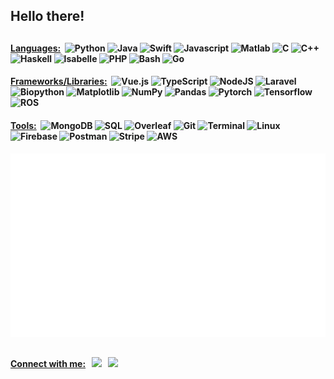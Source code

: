 ## Hello there!

<!-- - 🌱 I am currently working as an iOS engineer at Venn Apps which serves as a B2B platform for developing bespoke apps for ecommerce businesses (**Swift & Typescript**)
- 🔭 In my spare time I am currently developing a custom CLI in bash to allow easy automation for daily tasks for developers including: development environment setup, git actions, and more (**Shell**). [Check it out!](https://github.com/hwixley/wix-cli)

##

#### <ins>My university undergraduate thesis:</ins> [Smart Application for Fall Detection Using Wearable ECG & Accelerometer Sensors](https://arxiv.org/abs/2207.00008)

#### *To see descriptions of my university courses alongside any linked coursework repositories (where possible) please see my <em>[University-Work](https://github.com/hwixley/University-Work)</em> repository<br> -->

##

#### <ins>Languages:</ins> &nbsp;<img src="https://img.icons8.com/color/48/000000/python.png" alt="Python" width="26px"> <img src="https://img.icons8.com/color/48/000000/java-coffee-cup-logo.png" alt="Java" width="26px"> <img src="https://miro.medium.com/max/1138/1*6-G_o5PZSzppyfdLTbFu-A.png" alt="Swift" width="26px"> <img src="https://img.icons8.com/color/64/000000/javascript.png" alt="Javascript" width="26px"> <img src="https://img.icons8.com/fluent/48/000000/matlab.png" alt="Matlab" width="26px"> <img src="https://upload.wikimedia.org/wikipedia/commons/thumb/1/18/C_Programming_Language.svg/926px-C_Programming_Language.svg.png" alt="C" width="26px"> <img src="https://upload.wikimedia.org/wikipedia/commons/thumb/1/18/ISO_C%2B%2B_Logo.svg/1822px-ISO_C%2B%2B_Logo.svg.png" alt="C++" width="26px"> <img src="https://img.icons8.com/color/48/000000/haskell.png" alt="Haskell" width="26px"> <img src="https://isabelle.in.tum.de/img/isabelle.png" alt="Isabelle" width="26px"> <img src="https://cdn.iconscout.com/icon/free/png-256/php-3629567-3032350.png" alt="PHP" width="30px"> <img src="https://orion42.net/wp-content/uploads/2019/10/full_colored_dark_green42.png" alt="Bash" width="26px"> <img src="https://cdn.worldvectorlogo.com/logos/golang-1.svg" alt="Go" height="26px">
<!-- <img src="https://upload.wikimedia.org/wikipedia/commons/thumb/0/05/Go_Logo_Blue.svg/1200px-Go_Logo_Blue.svg.png" alt="Golang" width="50px"> -->

#### <ins>Frameworks/Libraries:</ins> &nbsp;<img src="https://upload.wikimedia.org/wikipedia/commons/thumb/9/95/Vue.js_Logo_2.svg/1200px-Vue.js_Logo_2.svg.png" alt="Vue.js" width="26px"> <img src="https://cdn-icons-png.flaticon.com/512/5968/5968381.png" alt="TypeScript" width="26px"> <img src="https://pluralsight2.imgix.net/paths/images/nodejs-45adbe594d.png" alt="NodeJS" width="30px"> <img src="https://upload.wikimedia.org/wikipedia/commons/thumb/9/9a/Laravel.svg/1200px-Laravel.svg.png" alt="Laravel" width="26px"> <img src="https://biopython.org/assets/images/biopython_logo_white.png" alt="Biopython" height="26px"> <img src="https://upload.wikimedia.org/wikipedia/commons/thumb/0/01/Created_with_Matplotlib-logo.svg/2048px-Created_with_Matplotlib-logo.svg.png" alt="Matplotlib" width="20px"> <img src="https://seeklogo.com/images/N/numpy-logo-479C24EC79-seeklogo.com.png" alt="NumPy" width="20px"> <img src="https://upload.wikimedia.org/wikipedia/commons/thumb/2/22/Pandas_mark.svg/1200px-Pandas_mark.svg.png" alt="Pandas" width="20px"> <img src="https://pytorch.org/assets/images/pytorch-logo.png" alt="Pytorch" width="26px"> <img src="https://cdn-images-1.medium.com/max/1200/1*iDQvKoz7gGHc6YXqvqWWZQ.png" alt="Tensorflow" width="26px"> <img src="https://upload.wikimedia.org/wikipedia/commons/1/15/Robot_Operating_System_logo.svg" alt="ROS" width="20px">

#### <ins>Tools:</ins> &nbsp;<img src="https://cdn.icon-icons.com/icons2/2415/PNG/512/mongodb_plain_wordmark_logo_icon_146423.png" alt="MongoDB" width="26px"> <img src="https://miro.medium.com/max/1024/0*u2Zpslk2GNmE2BNL.png" alt="SQL" height="26px"> <img src="https://cdn.overleaf.com/img/ol-brand/overleaf_og_logo.png" alt="Overleaf" height="26px"> <img src="https://www.pngrepo.com/png/312259/512/github.png" alt="Git" width="26px"> <img src="https://img.icons8.com/plasticine/64/000000/console.png" alt="Terminal" width="26px"> <img src="https://img.icons8.com/color/48/000000/linux.png" alt="Linux" width="26px"> <img src="https://firebase.google.com/static/downloads/brand-guidelines/PNG/logo-vertical.png" alt="Firebase" height="26px"> <img src="https://res.cloudinary.com/postman/image/upload/t_team_logo/v1/team/2893aede23f01bfcbd2319326bc96a6ed0524eba759745ed6d73405a3a8b67a8" alt="Postman" width="26px"> <img src="https://cdn.iconscout.com/icon/free/png-256/stripe-2-498440.png" alt="Stripe" width="26px"> <img src="https://upload.wikimedia.org/wikipedia/commons/thumb/9/93/Amazon_Web_Services_Logo.svg/2560px-Amazon_Web_Services_Logo.svg.png" alt="AWS" width="26px">

<!-- [![Top Langs](https://github-readme-stats.vercel.app/api/top-langs/?username=hwixley&layout=compact&langs_count=8)](https://github.com/anuraghazra/github-readme-stats) -->
<!-- ![](https://github.com/hwixley/github-stats/blob/master/generated/overview.svg) -->
![](https://github.com/hwixley/github-stats/blob/master/generated/languages.svg)


##

#### <ins>Connect with me:</ins> &nbsp; [<img height="22px" align="bottom" src="https://cdn-icons-png.flaticon.com/512/174/174857.png" />](https://www.linkedin.com/in/harry-wixley/) &nbsp; [<img height="22px" align="bottom" src="https://blog.arxiv.org/files/2021/02/arxiv-logo-1-1024x461.png" />](https://arxiv.org/search/cs?searchtype=author&query=Wixley%2C+H)
